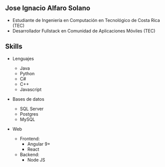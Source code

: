 ## Jose Ignacio Alfaro Solano


- Estudiante de Ingeniería en Computación en Tecnológico de Costa Rica (TEC)
- Desarrollador Fullstack en Comunidad de Aplicaciones Móviles (TEC)

## Skills 

- Lenguajes
  - Java
  - Python
  - C#
  - C++
  - Javascript

- Bases de datos
  - SQL Server 
  - Postgres
  - MySQL

- Web 
  - Frontend:
    - Angular 9+
    - React 
  - Backend:
    - Node JS
   
